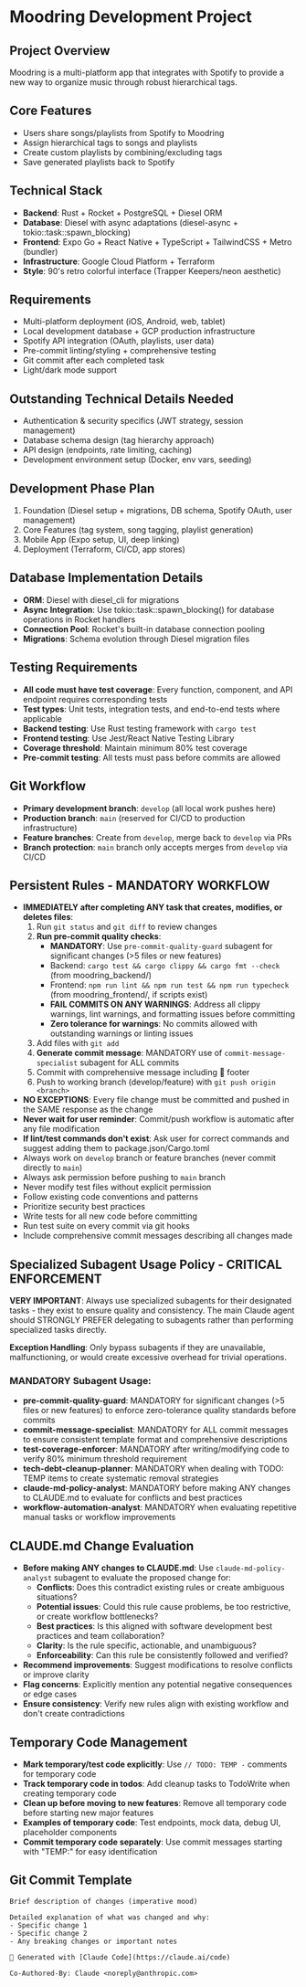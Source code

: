 # Moodring Development Project

## Project Overview
Moodring is a multi-platform app that integrates with Spotify to provide a new way to organize music through robust hierarchical tags.

## Core Features
- Users share songs/playlists from Spotify to Moodring
- Assign hierarchical tags to songs and playlists
- Create custom playlists by combining/excluding tags
- Save generated playlists back to Spotify

## Technical Stack
- **Backend**: Rust + Rocket + PostgreSQL + Diesel ORM
- **Database**: Diesel with async adaptations (diesel-async + tokio::task::spawn_blocking)
- **Frontend**: Expo Go + React Native + TypeScript + TailwindCSS + Metro (bundler)
- **Infrastructure**: Google Cloud Platform + Terraform
- **Style**: 90's retro colorful interface (Trapper Keepers/neon aesthetic)

## Requirements
- Multi-platform deployment (iOS, Android, web, tablet)
- Local development database + GCP production infrastructure
- Spotify API integration (OAuth, playlists, user data)
- Pre-commit linting/styling + comprehensive testing
- Git commit after each completed task
- Light/dark mode support

## Outstanding Technical Details Needed
- Authentication & security specifics (JWT strategy, session management)
- Database schema design (tag hierarchy approach)
- API design (endpoints, rate limiting, caching)
- Development environment setup (Docker, env vars, seeding)

## Development Phase Plan
1. Foundation (Diesel setup + migrations, DB schema, Spotify OAuth, user management)
2. Core Features (tag system, song tagging, playlist generation)
3. Mobile App (Expo setup, UI, deep linking)
4. Deployment (Terraform, CI/CD, app stores)

## Database Implementation Details
- **ORM**: Diesel with diesel_cli for migrations
- **Async Integration**: Use tokio::task::spawn_blocking() for database operations in Rocket handlers
- **Connection Pool**: Rocket's built-in database connection pooling
- **Migrations**: Schema evolution through Diesel migration files

## Testing Requirements
- **All code must have test coverage**: Every function, component, and API endpoint requires corresponding tests
- **Test types**: Unit tests, integration tests, and end-to-end tests where applicable
- **Backend testing**: Use Rust testing framework with `cargo test`
- **Frontend testing**: Use Jest/React Native Testing Library
- **Coverage threshold**: Maintain minimum 80% test coverage
- **Pre-commit testing**: All tests must pass before commits are allowed

## Git Workflow
- **Primary development branch**: `develop` (all local work pushes here)
- **Production branch**: `main` (reserved for CI/CD to production infrastructure)
- **Feature branches**: Create from `develop`, merge back to `develop` via PRs
- **Branch protection**: `main` branch only accepts merges from `develop` via CI/CD

## Persistent Rules - MANDATORY WORKFLOW
- **IMMEDIATELY after completing ANY task that creates, modifies, or deletes files**: 
  1. Run `git status` and `git diff` to review changes
  2. **Run pre-commit quality checks**:
     - **MANDATORY**: Use `pre-commit-quality-guard` subagent for significant changes (>5 files or new features)
     - Backend: `cargo test && cargo clippy && cargo fmt --check` (from moodring_backend/)
     - Frontend: `npm run lint && npm run test && npm run typecheck` (from moodring_frontend/, if scripts exist)
     - **FAIL COMMITS ON ANY WARNINGS**: Address all clippy warnings, lint warnings, and formatting issues before committing
     - **Zero tolerance for warnings**: No commits allowed with outstanding warnings or linting issues
  3. Add files with `git add`
  4. **Generate commit message**: MANDATORY use of `commit-message-specialist` subagent for ALL commits
  5. Commit with comprehensive message including 🤖 footer
  6. Push to working branch (develop/feature) with `git push origin <branch>`
- **NO EXCEPTIONS**: Every file change must be committed and pushed in the SAME response as the change
- **Never wait for user reminder**: Commit/push workflow is automatic after any file modification
- **If lint/test commands don't exist**: Ask user for correct commands and suggest adding them to package.json/Cargo.toml
- Always work on `develop` branch or feature branches (never commit directly to `main`)
- Always ask permission before pushing to `main` branch
- Never modify test files without explicit permission
- Follow existing code conventions and patterns
- Prioritize security best practices
- Write tests for all new code before committing
- Run test suite on every commit via git hooks
- Include comprehensive commit messages describing all changes made

## Specialized Subagent Usage Policy - CRITICAL ENFORCEMENT
**VERY IMPORTANT**: Always use specialized subagents for their designated tasks - they exist to ensure quality and consistency. The main Claude agent should STRONGLY PREFER delegating to subagents rather than performing specialized tasks directly.

**Exception Handling**: Only bypass subagents if they are unavailable, malfunctioning, or would create excessive overhead for trivial operations.

### MANDATORY Subagent Usage:
- **pre-commit-quality-guard**: MANDATORY for significant changes (>5 files or new features) to enforce zero-tolerance quality standards before commits
- **commit-message-specialist**: MANDATORY for ALL commit messages to ensure consistent template format and comprehensive descriptions
- **test-coverage-enforcer**: MANDATORY after writing/modifying code to verify 80% minimum threshold requirement  
- **tech-debt-cleanup-planner**: MANDATORY when dealing with TODO: TEMP items to create systematic removal strategies
- **claude-md-policy-analyst**: MANDATORY before making ANY changes to CLAUDE.md to evaluate for conflicts and best practices
- **workflow-automation-analyst**: MANDATORY when evaluating repetitive manual tasks or workflow improvements

## CLAUDE.md Change Evaluation
- **Before making ANY changes to CLAUDE.md**: Use `claude-md-policy-analyst` subagent to evaluate the proposed change for:
  - **Conflicts**: Does this contradict existing rules or create ambiguous situations?
  - **Potential issues**: Could this rule cause problems, be too restrictive, or create workflow bottlenecks?
  - **Best practices**: Is this aligned with software development best practices and team collaboration?
  - **Clarity**: Is the rule specific, actionable, and unambiguous?
  - **Enforceability**: Can this rule be consistently followed and verified?
- **Recommend improvements**: Suggest modifications to resolve conflicts or improve clarity
- **Flag concerns**: Explicitly mention any potential negative consequences or edge cases
- **Ensure consistency**: Verify new rules align with existing workflow and don't create contradictions

## Temporary Code Management
- **Mark temporary/test code explicitly**: Use `// TODO: TEMP -` comments for temporary code
- **Track temporary code in todos**: Add cleanup tasks to TodoWrite when creating temporary code
- **Clean up before moving to new features**: Remove all temporary code before starting new major features
- **Examples of temporary code**: Test endpoints, mock data, debug UI, placeholder components
- **Commit temporary code separately**: Use commit messages starting with "TEMP:" for easy identification

## Git Commit Template
```
Brief description of changes (imperative mood)

Detailed explanation of what was changed and why:
- Specific change 1
- Specific change 2
- Any breaking changes or important notes

🤖 Generated with [Claude Code](https://claude.ai/code)

Co-Authored-By: Claude <noreply@anthropic.com>
```